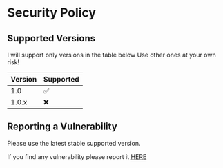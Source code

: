 # Security Policy

## Supported Versions

I will support only versions in the table below
Use other ones at your own risk!

| Version | Supported          |
| ------- | ------------------ |
| 1.0   | :white_check_mark: |
| 1.0.x   | :x:                |

## Reporting a Vulnerability

Please use the latest stable supported version.

If you find any vulnerability please report it
[HERE](https://github.com/Logotrop/DAMN/issues)
